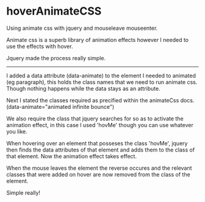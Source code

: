 # hoverAnimateCSS
Using animate css with jquery and mouseleave mouseenter.

Animate css is a superb library of animation effects however I needed to use the effects with hover.

Jquery made the process really simple.

--------------------------------------

I added a data attribute (data-animate) to the element I needed to animated (eg paragraph), this holds the class names that we need to run animate css. Though nothing happens while the data stays as an attribute.

Next I stated the classes required as precified within the animateCss docs. (data-animate="animated infinite bounce")

We also require the class that jquery searches for so as to activate the animation effect, in this case I used 'hovMe' though you can use whatever you like.

When hovering over an element that posseses the class 'hovMe', jquery then finds the data attributes of that element and adds them to the class of that element. Now the animation effect takes effect.

When the mouse leaves the element the reverse occures and the relevant classes that were added on hover are now removed from the class of the element.

Simple really!
